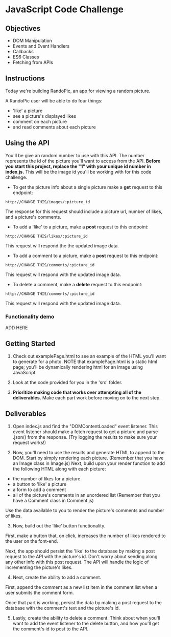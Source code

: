 # JavaScript Code Challenge

## Objectives

- DOM Manipulation
- Events and Event Handlers
- Callbacks
- ES6 Classes
- Fetching from APIs

## Instructions

Today we're building RandoPic, an app for viewing a random picture.

A RandoPic user will be able to do four things:
  - 'like' a picture
  - see a picture's displayed likes
  - comment on each picture
  - and read comments about each picture

## Using the API
  You'll be give an random number to use with this API. The number represents the id of the picture you'll want to access from the API. **Before you start this project, replace the "1" with your unique id number in index.js.** This will be the image id you'll be working with for this code challenge.

  - To get the picture info about a single picture make a **get** request to this endpoint:
  ```
  http://CHANGE THIS/images/:picture_id
  ```
  The response for this request should include a picture url, number of likes, and a picture's comments.

  - To add a 'like' to a picture, make a **post** request to this endpoint:
  ```
  http://CHANGE THIS/likes/:picture_id
  ```
  This request will respond the the updated image data.

  - To add a comment to a picture, make a **post** request to this endpoint:
  ```
  http://CHANGE THIS/comments/:picture_id
  ```
  This request will respond with the updated image data.

  - To delete a comment, make a **delete** request to this endpoint:
  ```
  http://CHANGE THIS/comments/:picture_id
  ```
  This request will respond with the updated image data.

### Functionality demo
ADD HERE

## Getting Started
1. Check out examplePage.html to see an example of the HTML you'll want to generate for a photo. NOTE that examplePage.html is a static html page; you'll be dynamically rendering html for an image using JavaScript.

2. Look at the code provided for you in the 'src' folder.

3. **Prioritize making code that works over attempting all of the deliverables.** Make each part work before moving on to the next step.

## Deliverables

1. Open index.js and find the "DOMContentLoaded" event listener. This event listener should make a fetch request to get a picture and parse .json() from the response. (Try logging the results to make sure your request works!)

2. Now, you'll need to use the results and generate HTML to append to the DOM. Start by simply rendering each picture. (Remember that you have an Image class in Image.js) Next, build upon your render function to add the following HTML along with each picture:
  - the number of likes for a picture
  - a button to 'like' a picture
  - a form to add a comment
  - all of the picture's comments in an unordered list (Remember that you have a Comment class in Comment.js)

Use the data available to you to render the picture's comments and number of likes.   

3. Now, build out the 'like' button functionality.

First, make a button that, on click, increases the number of likes rendered to the user on the font-end.

Next, the app should persist the 'like' to the database by making a post request to the API with the picture's id. Don't worry about sending along any other info with this post request. The API will handle the logic of incrementing the picture's likes.

4. Next, create the ability to add a comment.

First, append the comment as a new list item in the comment list when a user submits the comment form.

Once that part is working, persist the data by making a post request to the database with the comment's text and the picture's id.

5. Lastly, create the ability to delete a comment. Think about when you'll want to add the event listener to the delete button, and how you'll get the comment's id to post to the API.
